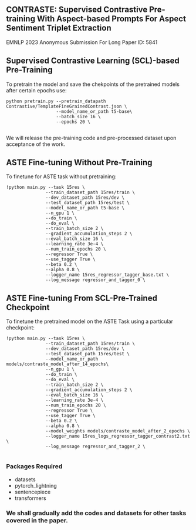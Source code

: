 ## CONTRASTE: Supervised Contrastive Pre-training With Aspect-based Prompts For Aspect Sentiment Triplet Extraction

EMNLP 2023 Anonymous Submission For Long Paper ID: 5841

## Supervised Contrastive Learning (SCL)-based Pre-Training

To pretrain the model and save the chekpoints of the pretrained models after certain epochs use:

```
python pretrain.py --pretrain_datapath Contrastive/TemplateFineGrainedContrast.json \
                   --model_name_or_path t5-base\
                   --batch_size 16 \
                   --epochs 20 \
     
 ```

We will release the pre-training code and pre-processed dataset upon acceptance of the work.


## ASTE Fine-tuning Without Pre-Training

To finetune for ASTE task without pretraining:
 
 ```
!python main.py --task 15res \
                --train_dataset_path 15res/train \
                --dev_dataset_path 15res/dev \
                --test_dataset_path 15res/test \
                --model_name_or_path t5-base \
                --n_gpu 1 \
                --do_train \
                --do_eval \
                --train_batch_size 2 \
                --gradient_accumulation_steps 2 \
                --eval_batch_size 16 \
                --learning_rate 3e-4 \
                --num_train_epochs 20 \
                --regressor True \
                --use_tagger True \
                --beta 0.2 \
                --alpha 0.8 \
                --logger_name 15res_regressor_tagger_base.txt \
                --log_message regressor_and_tagger_0 \
 
 ```

 
## ASTE Fine-tuning From SCL-Pre-Trained Checkpoint

To finetune the pretrained model on the ASTE Task using a particular checkpoint:
 
 ```
!python main.py --task 15res \
                --train_dataset_path 15res/train \
                --dev_dataset_path 15res/dev \
                --test_dataset_path 15res/test \
                --model_name_or_path models/contraste_model_after_14_epochs\
                --n_gpu 1 \
                --do_train \
                --do_eval \
                --train_batch_size 2 \
                --gradient_accumulation_steps 2 \
                --eval_batch_size 16 \
                --learning_rate 3e-4 \
                --num_train_epochs 20 \
                --regressor True \
                --use_tagger True \
                --beta 0.2 \
                --alpha 0.8 \
                --model_weights models/contraste_model_after_2_epochs \
                --logger_name 15res_logs_regressor_tagger_contrast2.txt \
                --log_message regressor_and_tagger_2 \
     
 ```
 
### Packages Required
  
  * datasets
  * pytorch_lightning
  * sentencepiece
  * transformers

### We shall gradually add the codes and datasets for other tasks covered in the paper.

